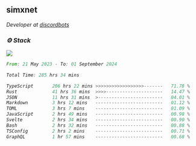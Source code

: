<h2>simxnet</h2>
<p><em>Developer at <a href="https://github.com/dbotslist">discordbots</a></p>

### ⚙️ Stack
![](https://skillicons.dev/icons?i=git,docker,js,ts,cloudflare,css,deno,express,cpp,rust,arduino,graphql,html,nestjs,react,apollo,bash,lua,nextjs,nodejs,ps,powershell,neovim,postgres,tailwind,prisma)

<!--START_SECTION:waka-->

```rust
From: 21 May 2023 - To: 01 September 2024

Total Time: 285 hrs 34 mins

TypeScript       206 hrs 22 mins >>>>>>>>>>>>>>>>>>-------   71.78 %
Rust             41 hrs 36 mins  >>>>---------------------   14.47 %
JSON             11 hrs 31 mins  >------------------------   04.01 %
Markdown         3 hrs 12 mins   -------------------------   01.12 %
TOML             3 hrs 7 mins    -------------------------   01.09 %
JavaScript       2 hrs 49 mins   -------------------------   00.98 %
Svelte           2 hrs 34 mins   -------------------------   00.90 %
Bash             2 hrs 32 mins   -------------------------   00.88 %
TSConfig         2 hrs 2 mins    -------------------------   00.71 %
GraphQL          1 hr 57 mins    -------------------------   00.68 %
```

<!--END_SECTION:waka-->


<!--
<p align="center">
     <a href="https://discord.gg/HhybNhchcC"><img src="https://invidget.switchblade.xyz/sejc7TnX6N" align="center" ><a>
</p> 
-->
